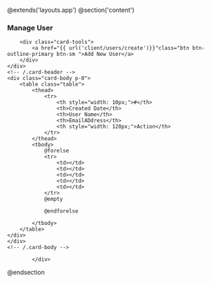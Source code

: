 @extends('layouts.app')
@section('content')
<div class="container">
    <div class="row"
    <div class="row mt-3">
        <div class="col-md-12">
            <div class="card">
                <div class="card-header">
        <h3 class="card-title">Manage User</h3>

        <div class="card-tools">
            <a href="{{ url('client/users/create')}}"class="btn btn-outline-primary btn-sm ">Add New User</a>
        </div>
    </div>
    <!-- /.card-header -->
    <div class="card-body p-0">
        <table class="table">
            <thead>
                <tr>
                    <th style="width: 10px;">#</th>
                    <th>Created Date</th>
                    <th>User Name</th>
                    <th>EmailADdress</th>
                    <th style="width: 120px;">Action</th>
                </tr>
            </thead>
            <tbody>
                @forelse
                <tr>
                    <td></td>
                    <td></td>
                    <td></td>
                    <td></td>
                    <td></td>
                </tr> 
                @empty

                @endforelse
                
            </tbody>
        </table>
    </div>
    </div>
    <!-- /.card-body -->
</div>


    
            </div>
</div>
@endsection
